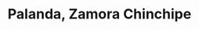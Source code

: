 ---
title: Palanda, Zamora Chinchipe
url: /palanda-zamora-chinchipe/
latitude: -4.648
longitude: -79.133
---
